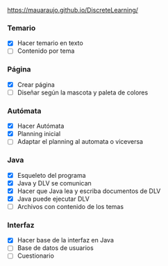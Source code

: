 

https://mauaraujo.github.io/DiscreteLearning/

### Temario
  - [x] Hacer temario en texto
  - [ ] Contenido por tema

### Página
  - [x] Crear página
  - [ ] Diseñar según la mascota y paleta de colores
  
### Autómata
- [x] Hacer Autómata
- [x] Planning inicial
- [ ] Adaptar el planning al automata o viceversa

### Java
  - [x] Esqueleto del programa
  - [x] Java y DLV se comunican
  - [x] Hacer que Java lea y escriba documentos de DLV
  - [x] Java puede ejecutar DLV
  - [ ] Archivos con contenido de los temas
  
  ### Interfaz
  - [x] Hacer base de la interfaz en Java
  - [ ] Base de datos de usuarios
  - [ ] Cuestionario
